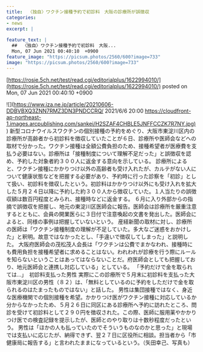 ```yaml
---
title:  〈独自〉ワクチン接種予約で初診料　大阪の診療所が誤徴収  
categories:
- news
excerpt: |
  
feature_text: |
  ##  〈独自〉ワクチン接種予約で初診料　大阪...
  Mon, 07 Jun 2021 00:40:10  +0900
feature_image: "https://picsum.photos/2560/600?image=733"
image: "https://picsum.photos/2560/600?image=733"
---
```


[https://rosie.5ch.net/test/read.cgi/editorialplus/1622994010/](https://rosie.5ch.net/test/read.cgi/editorialplus/1622994010/)
posted on Mon, 07 Jun 2021 00:40:10  +0900

<!--more-->

![](https://www.iza.ne.jp/article/20210606-DDBVBXQ3ZNN7RMZ3DN3PNDCCRQ/ 2021/6/6 20:00 [https://cloudfront-ap-northeast-1.images.arcpublishing.com/sankei/H2SZAF4CHBLE5JNFFCCZK7R7NY.jpg)](https://cloudfront-ap-northeast-1.images.arcpublishing.com/sankei/H2SZAF4CHBLE5JNFFCCZK7R7NY.jpg)) 新型コロナウイルスワクチンの個別接種の予約をめぐり、大阪市東淀川区内の診療所が高齢者から初診料を徴収していたことが６日、診療所や医師会などへの取材で分かった。ワクチン接種は全額公費負担のため、接種希望者が医療費を支払う必要はない。診療所は「接種制度について理解不足だった」と誤徴収を認め、予約した対象者約３００人に返金する意向を示している。 診療所によると、ワクチン接種にかかりつけ以外の高齢者も受け入れたが、カルテがない人について健康状態などを把握する必要があり、予約時に行った診察を「初診」として扱い、初診料を徴収したという。初診料はかかりつけ以外にも受け入れを拡大した５月２４日以降に予約した約３００人から徴収していた。１人当たりの誤徴収額は数百円程度とみられ、接種時などに返金する。 ６月に入り外部からの指摘で誤徴収を把握し、地元の東淀川区医師会に報告。医師会は診療所を厳重注意するとともに、会員の開業医らに３日付で注意喚起の文書を発出した。医師会によると、同様の事例は把握していないという。 産経新聞の取材に対し、診療所の医師は「ワクチン接種制度の理解が不足していた。多大なご迷惑をおかけした」と釈明。故意ではなかったとし、「手違いで徴収してしまった」と説明した。 大阪府医師会の茂松茂人会長は「ワクチンは公費でまかなわれ、接種時にも費用負担を接種希望者に求めることはない。われわれが診療を行う際にルールを知らないということはあってはならないことだ。府医師会としても把握しており、地元医師会と連携し対応している」としている。 「予約だけで金を取られては…」　初診料支払った男性 実際にこの診療所で５月末に初診料を支払った大阪市東淀川区の男性（８２）は、「無料としているのに予約をしただけで金を取られるのはたまったものではない」と話した。 男性は集団接種ではなく、身近な医療機関での個別接種を希望。かかりつけ医がワクチン接種に対応しているか分からなかったため、５月２６日に同区にある診療所へ予約に訪れたところ、問診を受けて初診料として２９０円を徴収された。この際、医師に服用薬やかかりつけ医での検査記録を提示したが、医師とのやり取りは十数秒程度だったという。 男性は「ほかの人も払っていたのでそういうものなのかと思った」と現場では支払いに応じたが、納得できず、翌２７日に区役所に相談。担当者から「市健康局に報告する」と言われたままになっているという。（矢田幸己、写真も）
